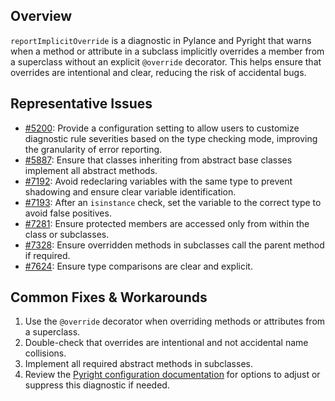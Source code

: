 ## Overview

`reportImplicitOverride` is a diagnostic in Pylance and Pyright that warns when a method or attribute in a subclass implicitly overrides a member from a superclass without an explicit `@override` decorator. This helps ensure that overrides are intentional and clear, reducing the risk of accidental bugs.

## Representative Issues

-   [#5200](https://github.com/microsoft/pylance-release/issues/5200): Provide a configuration setting to allow users to customize diagnostic rule severities based on the type checking mode, improving the granularity of error reporting.
-   [#5887](https://github.com/microsoft/pylance-release/issues/5887): Ensure that classes inheriting from abstract base classes implement all abstract methods.
-   [#7192](https://github.com/microsoft/pyright/issues/7192): Avoid redeclaring variables with the same type to prevent shadowing and ensure clear variable identification.
-   [#7193](https://github.com/microsoft/pyright/issues/7193): After an `isinstance` check, set the variable to the correct type to avoid false positives.
-   [#7281](https://github.com/microsoft/pyright/issues/7281): Ensure protected members are accessed only from within the class or subclasses.
-   [#7328](https://github.com/microsoft/pyright/issues/7328): Ensure overridden methods in subclasses call the parent method if required.
-   [#7624](https://github.com/microsoft/pyright/issues/7624): Ensure type comparisons are clear and explicit.

## Common Fixes & Workarounds

1. Use the `@override` decorator when overriding methods or attributes from a superclass.
2. Double-check that overrides are intentional and not accidental name collisions.
3. Implement all required abstract methods in subclasses.
4. Review the [Pyright configuration documentation](https://github.com/microsoft/pyright/blob/main/docs/configuration.md#reportImplicitOverride) for options to adjust or suppress this diagnostic if needed.
